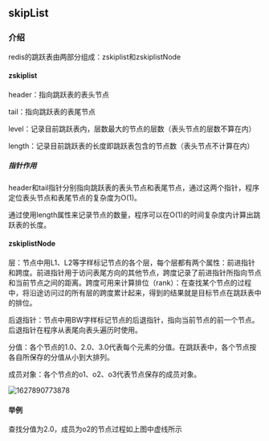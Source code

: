## skipList

### 介绍

redis的跳跃表由两部分组成：zskiplist和zskiplistNode

#### zskiplist

header：指向跳跃表的表头节点

tail：指向跳跃表的表尾节点

level：记录目前跳跃表内，层数最大的节点的层数（表头节点的层数不算在内）

length：记录目前跳跃表的长度即跳跃表包含的节点数（表头节点不计算在内）

##### 指针作用

header和tail指针分别指向跳跃表的表头节点和表尾节点，通过这两个指针，程序定位表头节点和表尾节点的复杂度为O(1)。

通过使用length属性来记录节点的数量，程序可以在O(1)的时间复杂度内计算出跳跃表的长度。

#### zskiplistNode

层：节点中用L1、L2等字样标记节点的各个层，每个层都有两个属性：前进指针和跨度。前进指针用于访问表尾方向的其他节点，跨度记录了前进指针所指向节点和当前节点之间的距离。跨度可用来计算排位（rank）：在查找某个节点的过程中，将沿途访问过的所有层的跨度累计起来，得到的结果就是目标节点在跳跃表中的排位。

后退指针：节点中用BW字样标记节点的后退指针，指向当前节点的前一个节点。后退指针在程序从表尾向表头遍历时使用。

分值：各个节点的1.0、2.0、3.0代表每个元素的分值。在跳跃表中，各个节点按各自所保存的分值从小到大排列。

成员对象：各个节点的o1、o2、o3代表节点保存的成员对象。



![1627890773878](E:\GithubNote\数据库\images/1627890773878.png)

#### 举例

查找分值为2.0，成员为o2的节点过程如上图中虚线所示


